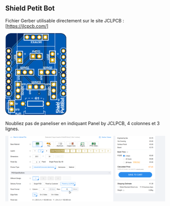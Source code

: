 ## Shield Petit Bot
Fichier Gerber utilisable directement sur le site JCLPCB : [https://jlcpcb.com/]

![My Image](Shield.svg)

Noubliez pas de paneliser en indiquant Panel by JCLPCB, 4 colonnes et 3 lignes. 

![My Image](JCLPCB_TUTO.png)
